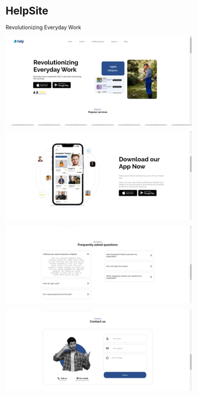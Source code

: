 # HelpSite
Revolutionizing Everyday Work

![Help-site](HS.PNG)


![Help-site](DAN.PNG)


![Help-site](FAQ.PNG)

![Help-site](CT.PNG)
